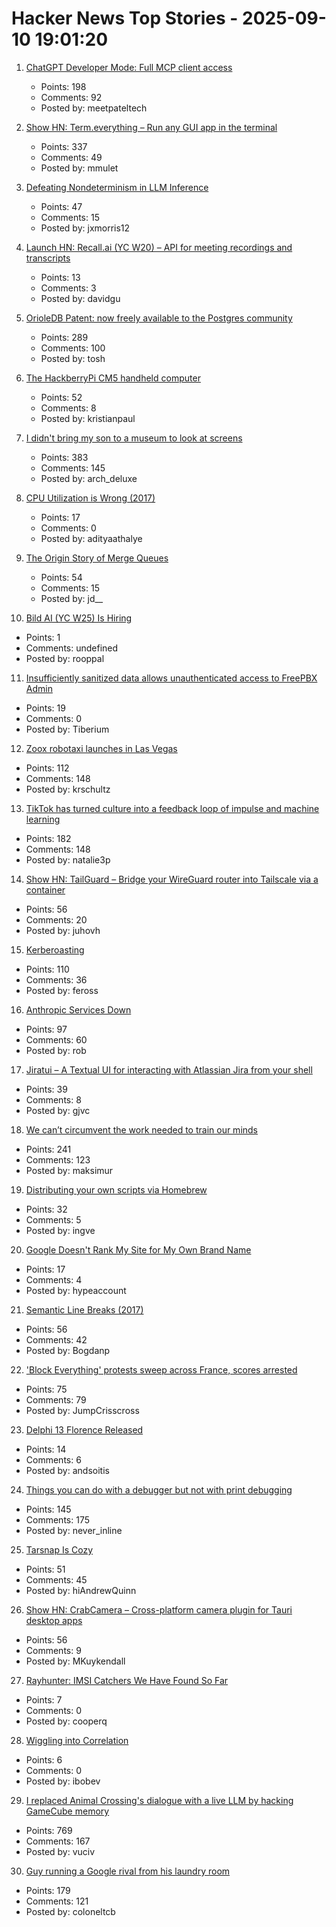 # Hacker News Top Stories - 2025-09-10 19:01:20

1. [ChatGPT Developer Mode: Full MCP client access](https://platform.openai.com/docs/guides/developer-mode)
   - Points: 198
   - Comments: 92
   - Posted by: meetpateltech

2. [Show HN: Term.everything – Run any GUI app in the terminal](https://github.com/mmulet/term.everything)
   - Points: 337
   - Comments: 49
   - Posted by: mmulet

3. [Defeating Nondeterminism in LLM Inference](https://thinkingmachines.ai/blog/defeating-nondeterminism-in-llm-inference/)
   - Points: 47
   - Comments: 15
   - Posted by: jxmorris12

4. [Launch HN: Recall.ai (YC W20) – API for meeting recordings and transcripts](undefined)
   - Points: 13
   - Comments: 3
   - Posted by: davidgu

5. [OrioleDB Patent: now freely available to the Postgres community](https://supabase.com/blog/orioledb-patent-free)
   - Points: 289
   - Comments: 100
   - Posted by: tosh

6. [The HackberryPi CM5 handheld computer](https://github.com/ZitaoTech/HackberryPiCM5)
   - Points: 52
   - Comments: 8
   - Posted by: kristianpaul

7. [I didn't bring my son to a museum to look at screens](https://sethpurcell.com/writing/screens-in-museums/)
   - Points: 383
   - Comments: 145
   - Posted by: arch_deluxe

8. [CPU Utilization is Wrong (2017)](https://www.brendangregg.com/blog/2017-05-09/cpu-utilization-is-wrong.html)
   - Points: 17
   - Comments: 0
   - Posted by: adityaathalye

9. [The Origin Story of Merge Queues](https://mergify.com/blog/the-origin-story-of-merge-queues)
   - Points: 54
   - Comments: 15
   - Posted by: jd__

10. [Bild AI (YC W25) Is Hiring](https://www.ycombinator.com/companies/bild-ai/jobs/m2ilR5L-founding-engineer-applied-ai)
   - Points: 1
   - Comments: undefined
   - Posted by: rooppal

11. [Insufficiently sanitized data allows unauthenticated access to FreePBX Admin](https://labs.watchtowr.com/you-already-have-our-personal-data-take-our-phone-calls-too-freepbx-cve-2025-57819/)
   - Points: 19
   - Comments: 0
   - Posted by: Tiberium

12. [Zoox robotaxi launches in Las Vegas](https://zoox.com/journal/las-vegas)
   - Points: 112
   - Comments: 148
   - Posted by: krschultz

13. [TikTok has turned culture into a feedback loop of impulse and machine learning](https://www.thenexus.media/tiktok-won-now-everything-is-60-seconds/)
   - Points: 182
   - Comments: 148
   - Posted by: natalie3p

14. [Show HN: TailGuard – Bridge your WireGuard router into Tailscale via a container](https://github.com/juhovh/tailguard)
   - Points: 56
   - Comments: 20
   - Posted by: juhovh

15. [Kerberoasting](https://blog.cryptographyengineering.com/2025/09/10/kerberoasting/)
   - Points: 110
   - Comments: 36
   - Posted by: feross

16. [Anthropic Services Down](https://status.anthropic.com/incidents/k6gkm2b8cjk9)
   - Points: 97
   - Comments: 60
   - Posted by: rob

17. [Jiratui – A Textual UI for interacting with Atlassian Jira from your shell](https://jiratui.sh/)
   - Points: 39
   - Comments: 8
   - Posted by: gjvc

18. [We can’t circumvent the work needed to train our minds](https://zettelkasten.de/posts/the-scam-called-you-dont-have-to-remember-anything/)
   - Points: 241
   - Comments: 123
   - Posted by: maksimur

19. [Distributing your own scripts via Homebrew](https://justin.searls.co/posts/how-to-distribute-your-own-scripts-via-homebrew/)
   - Points: 32
   - Comments: 5
   - Posted by: ingve

20. [Google Doesn't Rank My Site for My Own Brand Name](undefined)
   - Points: 17
   - Comments: 4
   - Posted by: hypeaccount

21. [Semantic Line Breaks (2017)](https://sembr.org)
   - Points: 56
   - Comments: 42
   - Posted by: Bogdanp

22. ['Block Everything' protests sweep across France, scores arrested](https://www.reuters.com/world/europe/block-everything-protests-sweep-across-france-scores-arrested-2025-09-10/)
   - Points: 75
   - Comments: 79
   - Posted by: JumpCrisscross

23. [Delphi 13 Florence Released](https://blogs.embarcadero.com/announcing-the-availability-of-rad-studio-13-florence/)
   - Points: 14
   - Comments: 6
   - Posted by: andsoitis

24. [Things you can do with a debugger but not with print debugging](https://mahesh-hegde.github.io/posts/what_debugger_can/)
   - Points: 145
   - Comments: 175
   - Posted by: never_inline

25. [Tarsnap Is Cozy](https://til.andrew-quinn.me/posts/tarsnap-is-cozy/)
   - Points: 51
   - Comments: 45
   - Posted by: hiAndrewQuinn

26. [Show HN: CrabCamera – Cross-platform camera plugin for Tauri desktop apps](https://crates.io/crates/crabcamera)
   - Points: 56
   - Comments: 9
   - Posted by: MKuykendall

27. [Rayhunter: IMSI Catchers We Have Found So Far](https://www.eff.org/deeplinks/2025/09/rayhunter-what-we-have-found-so-far)
   - Points: 7
   - Comments: 0
   - Posted by: cooperq

28. [Wiggling into Correlation](https://entropicthoughts.com/wiggling-into-correlation)
   - Points: 6
   - Comments: 0
   - Posted by: ibobev

29. [I replaced Animal Crossing's dialogue with a live LLM by hacking GameCube memory](https://joshfonseca.com/blogs/animal-crossing-llm)
   - Points: 769
   - Comments: 167
   - Posted by: vuciv

30. [Guy running a Google rival from his laundry room](https://www.fastcompany.com/91396271/searcha-page-seekninja-diy-search-engines)
   - Points: 179
   - Comments: 121
   - Posted by: coloneltcb

